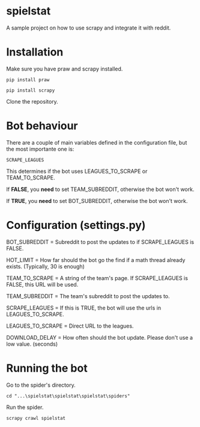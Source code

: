 # spielstat
A sample project on how to use scrapy and integrate it with reddit.

# Installation

Make sure you have praw and scrapy installed.

```
pip install praw

pip install scrapy
```

Clone the repository.

# Bot behaviour

There are a couple of main variables defined in the configuration file, but the most importante one is:

```
SCRAPE_LEAGUES 
```
This determines if the bot uses LEAGUES_TO_SCRAPE or TEAM_TO_SCRAPE. 

If **FALSE**, you **need** to set TEAM_SUBREDDIT, otherwise the bot won't work.

If **TRUE**, you **need** to set BOT_SUBREDDIT, otherwise the bot won't work.


# Configuration (settings.py)

BOT_SUBREDDIT = Subreddit to post the updates to if SCRAPE_LEAGUES is FALSE.

HOT_LIMIT = How far should the bot go the find if a math thread already exists. (Typically, 30 is enough)

TEAM_TO_SCRAPE = A string of the team's page. If SCRAPE_LEAGUES is FALSE, this URL will be used.

TEAM_SUBREDDIT = The team's subreddit to post the updates to.

SCRAPE_LEAGUES = If this is TRUE, the bot will use the urls in LEAGUES_TO_SCRAPE.

LEAGUES_TO_SCRAPE = Direct URL to the leagues.

DOWNLOAD_DELAY = How often should the bot update. Please don't use a low value. (seconds)

# Running the bot
Go to the spider's directory.

```
cd "...\spielstat\spielstat\spielstat\spiders"
```
Run the spider.

```
scrapy crawl spielstat
```
